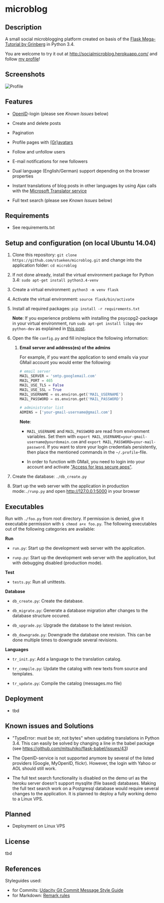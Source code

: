 # microblog

## Description

A small social microblogging platform created on basis of the [Flask Mega-
Tutorial by Grinberg](http://blog.miguelgrinberg.com/post/the-flask-mega-tutorial-now-with-python-3-support)
in Python 3.4.

You are welcome to try it out at <http://socialmicroblog.herokuapp.com/> and
follow [my profile](http://socialmicroblog.herokuapp.com/user/Norbert)!

## Screenshots

![Profile](http://img5.fotos-hochladen.net/uploads/profilesmz0xn56qe43.jpg)

## Features

*   [OpenID](http://openid.net/)-login (please see *Known Issues* below)

*   Create and delete posts

*   Pagination

*   Profile pages with [(Gr)avatars](https://en.gravatar.com/)

*   Follow and unfollow users

*   E-mail notifications for new followers

*   Dual language (English/German) support depending on the browser properties

*   Instant translations of blog posts in other languages by using Ajax calls
with the [Microsoft Translator service](https://datamarket.azure.com/dataset/1899a118-d202-492c-aa16-ba21c33c06cb)

*   Full text search (please see *Known Issues* below)

## Requirements

*   See requirements.txt

## Setup and configuration (on local Ubuntu 14.04)

1.  Clone this repository:
`git clone https://github.com/stueken/microblog.git` and change into the
application folder: `cd microblog`  

2.  If not done already, install the virtual environment package for Python 3.4:
`sudo apt-get install python3.4-venv`

3.  Create a virtual environment: `python3 -m venv flask`

4.  Activate the virtual environment: `source flask/bin/activate`

5.  Install all required packages: `pip install -r requirements.txt`

    **Note**: If you experience problems with installing the
    psycopg2-package in your virtual environment, run `sudo apt-get
    install libpq-dev python-dev` as explained in [this post](https://web.archive.org/web/20110305033324/http://goshawknest.wordpress.com/2011/02/16/how-to-install-psycopg2-under-virtualenv/).

6.  Open the file `config.py` and fill in/replace the following information:

    1.  **Email server and address(es) of the admins**

        For example, if you want the application to send emails via your
        GMail account you would enter the following:

        ```python
        # email server
        MAIL_SERVER = 'smtp.googlemail.com'
        MAIL_PORT = 465
        MAIL_USE_TLS = False
        MAIL_USE_SSL = True
        MAIL_USERNAME = os.environ.get('MAIL_USERNAME')
        MAIL_PASSWORD = os.environ.get('MAIL_PASSWORD')

        # administrator list
        ADMINS = ['your-gmail-username@gmail.com']
        ```

        **Note**:

        *   `MAIL_USERNAME` and `MAIL_PASSWORD` are read from environment
        variables. Set them with `export
        MAIL_USERNAME=your-gmail-username@yourdomain.com` and `export
        MAIL_PASSWORD=your-mail-password`. If you want to store your login
        credentials persistently, then place the mentioned commands in the
        `~/.profile`-file.

        *   In order to function with GMail, you need to login into your
        account and activate ["Access for less secure apps"](https://www.google.com/settings/u/1/security/lesssecureapps).


7.  Create the database: `./db_create.py`

8.  Start up the web server with the application in production mode:`./runp.py`
and open <http://127.0.0.1:5000> in your browser

## Executables

Run with `./foo.py` from root directory. If permission is denied,
give it executable permission with `$ chmod a+x foo.py`. The following
executables out of the following categories are available:

**Run**

*   `run.py`: Start up the development web server with the application.

*   `runp.py`: Start up the development web server with the
application, but with debugging disabled (production mode).

**Test**

*   `tests.py`: Run all unittests.

**Database**

*   `db_create.py`: Create the database.

*   `db_migrate.py`: Generate a database migration after changes to
the database structure occured.

*   `db_upgrade.py`: Upgrade the database to the latest revision.

*   `db_downgrade.py`: Downgrade the database one revision. This can
be done multiple times to downgrade several revisions.

**Languages**

*   `tr_init.py`: Add a language to the translation catalog.

*   `tr_compile.py`: Update the catalog with new texts from source
and templates.

*   `tr_update.py`: Compile the catalog (messages.mo file)

## Deployment

*   tbd

## Known issues and Solutions

*   "TypeError: must be str, not bytes" when updating translations in
Python 3.4. This can easily be solved by changing a line in the babel
package (see <https://github.com/mitsuhiko/flask-babel/issues/43>)

*   The OpenID-service is not supported anymore by several of the
listed providers (Google, MyOpenID, flickr). However, the login with
Yahoo or AOL should still work.

*   The full text search functionality is disabled on the demo url as
the heroku server doesn't support mysqlite (file based) databases.
Making the full text search work on a Postgresql database would
require several changes to the application. It is planned to deploy a
fully working demo to a Linux VPS.

## Planned

*   Deployment on Linux VPS

## License

tbd

## References

Styleguides used:

*   for Commits: [Udacity Git Commit Message Style Guide](https://udacity.github.io/git-styleguide/)
*   for Markdown: [Remark rules](https://github.com/wooorm/remark-lint/blob/master/doc/rules.md)
